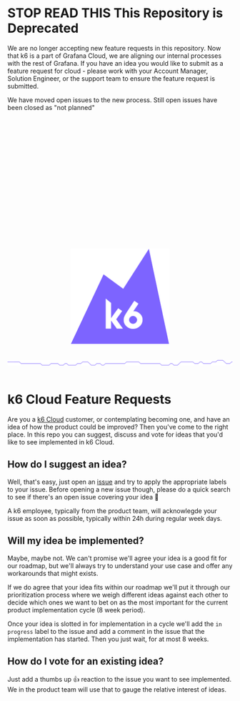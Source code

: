 # STOP READ THIS This Repository is Deprecated

We are no longer accepting new feature requests in this repository. Now that k6 is a part of Grafana Cloud, we are aligning our internal processes with the rest of Grafana. If you have an idea you would like to submit as a feature request for cloud - please work with your Account Manager, Solution Engineer, or the support team to ensure the feature request is submitted.

We have moved open issues to the new process. Still open issues have been closed as "not planned" 


# 








<br>
<br>
<br>

<br>
<br>
<br>

<br>
<br>
<br>

<br>
<br>
<br>


<br>
<br>
<br>

















<p align="center"><a href="https://k6.io/"><img src="assets/logo.svg" alt="k6" width="220" height="213" /></a></p>
<br/>
<img src="assets/github-hr.png" alt="---" />
<br/>
<br/>

# k6 Cloud Feature Requests

Are you a [k6 Cloud](https://k6.io/) customer, or contemplating becoming one, and have an idea of how the product could be improved? Then you've come to the right place. In this repo you can suggest, discuss and vote for ideas that you'd like to see implemented in k6 Cloud.

## How do I suggest an idea?

Well, that's easy, just open an [issue](https://github.com/grafana/k6-cloud-feature-requests/issues) and try to apply the appropriate labels to your issue. Before opening a new issue though, please do a quick search to see if there's an open issue covering your idea :bow:

A k6 employee, typically from the product team, will acknowlegde your issue as soon as possible, typically within 24h during regular week days.

## Will my idea be implemented?

Maybe, maybe not. We can't promise we'll agree your idea is a good fit for our roadmap, but we'll always try to understand your use case and offer any workarounds that might exists.

If we do agree that your idea fits within our roadmap we'll put it through our prioritization process where we weigh different ideas against each other to decide which ones we want to bet on as the most important for the current product implementation cycle (8 week period).

Once your idea is slotted in for implementation in a cycle we'll add the `in progress` label to the issue and add a comment in the issue that the implementation has started. Then you just wait, for at most 8 weeks.

## How do I vote for an existing idea?

Just add a thumbs up :thumbsup: reaction to the issue you want to see implemented. We in the product team will use that to gauge the relative interest of ideas.

